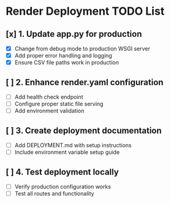 # Render Deployment TODO List

## [x] 1. Update app.py for production
- [x] Change from debug mode to production WSGI server
- [x] Add proper error handling and logging
- [x] Ensure CSV file paths work in production

## [ ] 2. Enhance render.yaml configuration
- [ ] Add health check endpoint
- [ ] Configure proper static file serving
- [ ] Add environment validation

## [ ] 3. Create deployment documentation
- [ ] Add DEPLOYMENT.md with setup instructions
- [ ] Include environment variable setup guide

## [ ] 4. Test deployment locally
- [ ] Verify production configuration works
- [ ] Test all routes and functionality
